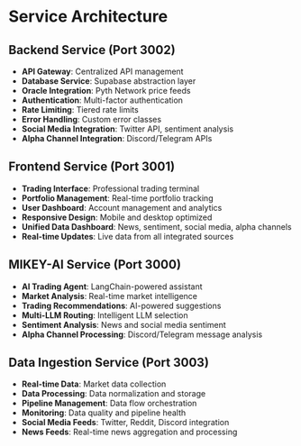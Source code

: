 # Service Architecture

## Backend Service (Port 3002)
- **API Gateway**: Centralized API management
- **Database Service**: Supabase abstraction layer
- **Oracle Integration**: Pyth Network price feeds
- **Authentication**: Multi-factor authentication
- **Rate Limiting**: Tiered rate limits
- **Error Handling**: Custom error classes
- **Social Media Integration**: Twitter API, sentiment analysis
- **Alpha Channel Integration**: Discord/Telegram APIs

## Frontend Service (Port 3001)
- **Trading Interface**: Professional trading terminal
- **Portfolio Management**: Real-time portfolio tracking
- **User Dashboard**: Account management and analytics
- **Responsive Design**: Mobile and desktop optimized
- **Unified Data Dashboard**: News, sentiment, social media, alpha channels
- **Real-time Updates**: Live data from all integrated sources

## MIKEY-AI Service (Port 3000)
- **AI Trading Agent**: LangChain-powered assistant
- **Market Analysis**: Real-time market intelligence
- **Trading Recommendations**: AI-powered suggestions
- **Multi-LLM Routing**: Intelligent LLM selection
- **Sentiment Analysis**: News and social media sentiment
- **Alpha Channel Processing**: Discord/Telegram message analysis

## Data Ingestion Service (Port 3003)
- **Real-time Data**: Market data collection
- **Data Processing**: Data normalization and storage
- **Pipeline Management**: Data flow orchestration
- **Monitoring**: Data quality and pipeline health
- **Social Media Feeds**: Twitter, Reddit, Discord integration
- **News Feeds**: Real-time news aggregation and processing
